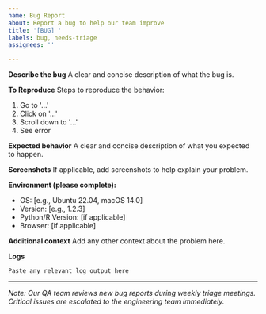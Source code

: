 ```yaml
---
name: Bug Report
about: Report a bug to help our team improve
title: '[BUG] '
labels: bug, needs-triage
assignees: ''

---
```


**Describe the bug**
A clear and concise description of what the bug is.

**To Reproduce**
Steps to reproduce the behavior:
1. Go to '...'
2. Click on '...'
3. Scroll down to '...'
4. See error

**Expected behavior**
A clear and concise description of what you expected to happen.

**Screenshots**
If applicable, add screenshots to help explain your problem.

**Environment (please complete):**
 - OS: [e.g., Ubuntu 22.04, macOS 14.0]
 - Version: [e.g., 1.2.3]
 - Python/R Version: [if applicable]
 - Browser: [if applicable]

**Additional context**
Add any other context about the problem here.

**Logs**
```
Paste any relevant log output here
```

---
*Note: Our QA team reviews new bug reports during weekly triage meetings. Critical issues are escalated to the engineering team immediately.*
